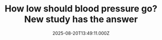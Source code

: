 ---
title: "How low should blood pressure go? New study has the answer"
date: 2025-08-20T13:49:11.000Z
category: Health
externalLink: "https://www.sciencedaily.com/releases/2025/08/250820000800.htm"
image: ""
excerpt: "An aggressive blood pressure target of under 120 mm Hg can significantly reduce heart disease risk, researchers found. Despite more side effects and higher costs, the approach proved cost-effective and beneficial for many patients.…"
---